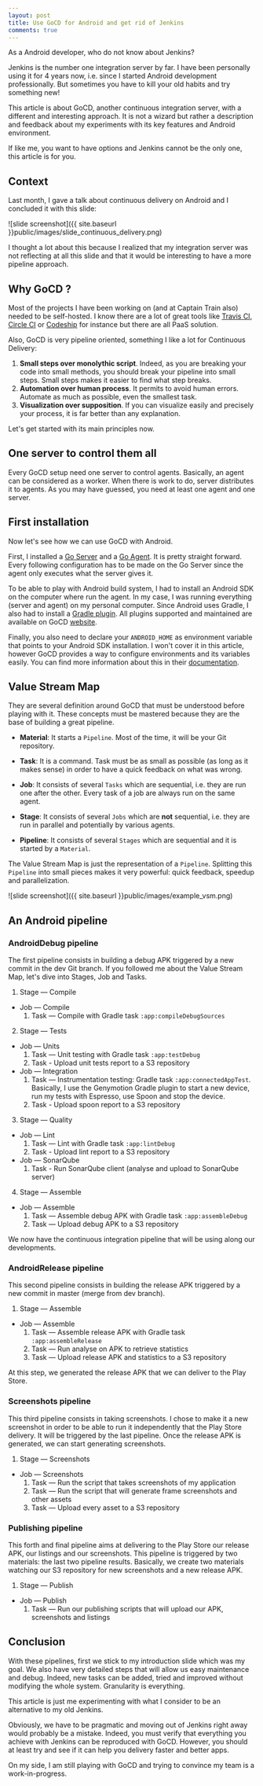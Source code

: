 ```yaml
---
layout: post
title: Use GoCD for Android and get rid of Jenkins
comments: true
---
```


As a Android developer, who do not know about Jenkins?

Jenkins is the number one integration server by far. I have been personally using it for 4 years now, i.e. since I started Android development professionally. But sometimes you have to kill your old habits and try something new!

This article is about GoCD, another continuous integration server, with a different and interesting approach. It is not a wizard but rather a description and feedback about my experiments with its key features and Android environment.

If like me, you want to have options and Jenkins cannot be the only one, this article is for you.

<!-- more -->

## Context

Last month, I gave a talk about continuous delivery on Android and I concluded it with this slide:

![slide screenshot]({{ site.baseurl }}public/images/slide_continuous_delivery.png)

I thought a lot about this because I realized that my integration server was not reflecting at all this slide and that it would be interesting to have a more pipeline approach.

## Why GoCD ?

Most of the projects I have been working on (and at Captain Train also) needed to be self-hosted. I know there are a lot of great tools like [Travis CI](https://travis-ci.org), [Circle CI](https://circleci.com) or [Codeship](https://codeship.com) for instance but there are all PaaS solution.

Also, GoCD is very pipeline oriented, something I like a lot for Continuous Delivery:

1. **Small steps over monolythic script**. Indeed, as you are breaking your code into small methods, you should break your pipeline into small steps. Small steps makes it easier to find what step breaks.
2. **Automation over human process**. It permits to avoid human errors. Automate as much as possible, even the smallest task.
3. **Visualization over supposition**. If you can visualize easily and precisely your process, it is far better than any explanation.

Let's get started with its main principles now.

## One server to control them all

Every GoCD setup need one server to control agents. Basically, an agent can be considered as a worker. When there is work to do, server distributes it to agents. As you may have guessed, you need at least one agent and one server.

## First installation

Now let's see how we can use GoCD with Android.

First, I installed a [Go Server](https://docs.go.cd/current/installation/installing_go_server.html) and a [Go Agent](https://docs.go.cd/current/installation/installing_go_agent.html). It is pretty straight forward. Every following configuration has to be made on the Go Server since the agent only executes what the server gives it.

To be able to play with Android build system, I had to install an Android SDK on the computer where run the agent. In my case, I was running everything (server and agent) on my personal computer. Since Android uses Gradle, I also had to install a [Gradle plugin](https://github.com/jmnarloch/gocd-gradle-plugin). All plugins supported and maintained are available on GoCD [website](https://www.go.cd/community/plugins.html).

Finally, you also need to declare your `ANDROID_HOME` as environment variable that points to your Android SDK installation. I won't cover it in this article, however GoCD provides a way to configure environments and its variables easily. You can find more information about this in their [documentation](https://docs.go.cd/current/navigation/environments_page.html).

## Value Stream Map

They are several definition around GoCD that must be understood before playing with it. These concepts must be mastered because they are the base of building a great pipeline.

- **Material**: It starts a `Pipeline`. Most of the time, it will be your Git repository.

- **Task**: It is a command. Task must be as small as possible (as long as it makes sense) in order to have a quick feedback on what was wrong.

- **Job**: It consists of several `Tasks` which are sequential, i.e. they are run one after the other. Every task of a job are always run on the same agent.

- **Stage**: It consists of several `Jobs` which are **not** sequential, i.e. they are run in parallel and potentially by various agents.

- **Pipeline**: It consists of several `Stages` which are sequential and it is started by a `Material`.

The Value Stream Map is just the representation of a `Pipeline`. Splitting this `Pipeline` into small pieces makes it very powerful: quick feedback, speedup and parallelization.

![slide screenshot]({{ site.baseurl }}public/images/example_vsm.png)

## An Android pipeline

### AndroidDebug pipeline

The first pipeline consists in building a debug APK triggered by a new commit in the dev Git branch. If you followed me about the Value Stream Map, let's dive into Stages, Job and Tasks.

1. Stage — Compile
  - Job — Compile
    1. Task — Compile with Gradle task `:app:compileDebugSources`
2. Stage — Tests
  - Job — Units
    1. Task — Unit testing with Gradle task `:app:testDebug`
    2. Task - Upload unit tests report to a S3 repository
  - Job — Integration
    1. Task — Instrumentation testing: Gradle task `:app:connectedAppTest`. Basically, I use the Genymotion Gradle plugin to start a new device, run my tests with Espresso, use Spoon and stop the device.
    2. Task - Upload spoon report to a S3 repository
3. Stage — Quality
  - Job — Lint
    1. Task — Lint with Gradle task `:app:lintDebug`
    2. Task - Upload lint report to a S3 repository
  - Job — SonarQube
    1. Task - Run SonarQube client (analyse and upload to SonarQube server)
4. Stage — Assemble
  - Job — Assemble
    1. Task — Assemble debug APK with Gradle task `:app:assembleDebug`
    2. Task — Upload debug APK to a S3 repository

We now have the continuous integration pipeline that will be using along our developments.

### AndroidRelease pipeline

This second pipeline consists in building the release APK triggered by a new commit in master (merge from dev branch).

1. Stage — Assemble
  - Job — Assemble
    1. Task — Assemble release APK with Gradle task `:app:assembleRelease`
    2. Task — Run analyse on APK to retrieve statistics
    3. Task — Upload release APK and statistics to a S3 repository

At this step, we generated the release APK that we can deliver to the Play Store.

### Screenshots pipeline

This third pipeline consists in taking screenshots. I chose to make it a new screenshot in order to be able to run it independently that the Play Store delivery. It will be triggered by the last pipeline. Once the release APK is generated, we can start generating screenshots.

1. Stage — Screenshots
  - Job — Screenshots
    1. Task — Run the script that takes screenshots of my application
    2. Task — Run the script that will generate frame screenshots and other assets
    3. Task — Upload every asset to a S3 repository

### Publishing pipeline

This forth and final pipeline aims at delivering to the Play Store our release APK, our listings and our screenshots. This pipeline is triggered by two materials: the last two pipeline results. Basically, we create two materials watching our S3 repository for new screenshots and a new release APK.

1. Stage — Publish
  - Job — Publish
    1. Task — Run our publishing scripts that will upload our APK, screenshots and listings

## Conclusion

With these pipelines, first we stick to my introduction slide which was my goal. We also have very detailed steps that will allow us easy maintenance and debug. Indeed, new tasks can be added, tried and improved without modifying the whole system. Granularity is everything.

This article is just me experimenting with what I consider to be an alternative to my old Jenkins.

Obviously, we have to be pragmatic and moving out of Jenkins right away would probably be a mistake. Indeed, you must verify that everything you achieve with Jenkins can be reproduced with GoCD. However, you should at least try and see if it can help you delivery faster and better apps.

On my side, I am still playing with GoCD and trying to convince my team is a work-in-progress.
